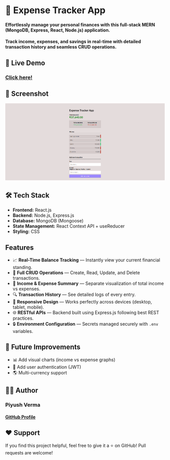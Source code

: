 # 💸 Expense Tracker App

#### Effortlessly manage your personal finances with this full-stack MERN (MongoDB, Express, React, Node.js) application.
#### Track income, expenses, and savings in real-time with detailed transaction history and seamless CRUD operations.

## 🚀 Live Demo
### [Click here!](https://google.com/)

## 📸 Screenshot
![Expense Tracker Screenshot](client/src/assets/Screenshot.png)

## 🛠️ Tech Stack
- **Frontend:** React.js
- **Backend:** Node.js, Express.js
- **Database:** MongoDB (Mongoose)
- **State Management:** React Context API + useReducer
- **Styling:** CSS

## Features
- 📈 **Real-Time Balance Tracking** — Instantly view your current financial standing.
- 📝 **Full CRUD Operations** — Create, Read, Update, and Delete transactions.
- 🧮 **Income & Expense Summary** — Separate visualization of total income vs expenses.
- 🔍 **Transaction History** — See detailed logs of every entry.
- 🚀 **Responsive Design** — Works perfectly across devices (desktop, tablet, mobile).
- 🌐 **RESTful APIs** — Backend built using Express.js following best REST practices.
- 🔒 **Environment Configuration** — Secrets managed securely with ```.env``` variables.

## 📢 Future Improvements
- 📊 Add visual charts (income vs expense graphs)
- 🔐 Add user authentication (JWT)
- 🌎 Multi-currency support

## 👨‍💻 Author
### Piyush Verma
#### [GitHub Profile](https://github.com/piyushverma2001)

## ❤️ Support
If you find this project helpful, feel free to give it a ⭐ on GitHub!
Pull requests are welcome!
